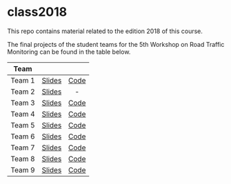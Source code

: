 # class2018
This repo contains material related to the edition 2018 of this course.

The final projects of the student teams for the 5th Workshop on Road Traffic Monitoring can be found in the table below.

| Team     |                         |                      |
|----------|:-----------------------:|:--------------------:|
| Team 1   | [Slides][team1-slides]  | [Code][team1-code]   |
| Team 2   | [Slides][team2-slides]  | -   |
| Team 3   | [Slides][team3-slides]  | [Code][team3-code]   |
| Team 4   | [Slides][team4-slides]  | [Code][team4-code]   |
| Team 5   | [Slides][team5-slides]  | [Code][team5-code]   |
| Team 6   | [Slides][team6-slides]  | [Code][team6-code]   |
| Team 7   | [Slides][team7-slides]  | [Code][team7-code]   |
| Team 8   | [Slides][team8-slides]  | [Code][team8-code]   |
| Team 9   | [Slides][team9-slides]  | [Code][team9-code]   |


[team1-slides]: https://drive.google.com/open?id=10gGRAkTmED8FXuEFtYekMw7f72QMubzpMk8xuwhyKJQ
[team1-code]: https://github.com/mcv-m6-video/mcv-m6-2018-team1

[team2-slides]: https://docs.google.com/presentation/d/16Laa4aFNtYXyBeDqTTXi3pS4N0iIgKwo4eFrPv-wv84/edit?usp=sharing

[team3-slides]: https://docs.google.com/presentation/d/1i6mCk7M9S2_9BwLvgRGfxXa3VOz3jPq9z2R4t725Me8/edit?usp=sharing
[team3-code]: https://github.com/mcv-m6-video/mcv-m6-2018-team3

[team4-slides]: https://docs.google.com/presentation/d/1RLCoJW9SHiOjKdJxT3kIpX3v3PezMB-gE16V0qnVvFE/edit?usp=sharing
[team4-code]: https://github.com/mcv-m6-video/mcv-m6-2018-team4

[team5-slides]: https://docs.google.com/presentation/d/1dXOx5vt7gLB2x5RGQoSf6x4vgLnUe5ye675ETp36JCo/edit?usp=sharing
[team5-code]: https://github.com/mcv-m6-video/mcv-m6-2018-team5

[team6-slides]: https://docs.google.com/presentation/d/1cTuS8FWgHuhoUesjBXL4naTedBy3lkAg0gWeuaF_pgo/edit?usp=sharing
[team6-code]: https://github.com/mcv-m6-video/mcv-m6-2018-team6

[team7-slides]: https://docs.google.com/presentation/d/1ADPmJzXzQae1tG8CEU9k5mmagYiHqYWEWogObFleBc0/edit?usp=sharing
[team7-code]: https://github.com/mcv-m6-video/mcv-m6-2018-team7

[team8-slides]: https://docs.google.com/presentation/d/1GgvD_Hnn-2GLvDzik_qr1JNEuMHfOUU9SbkHbf38tfo/
[team8-code]: https://github.com/mcv-m6-video/mcv-m6-2018-team8

[team9-slides]: https://docs.google.com/presentation/d/1XTjxj2qV_XuitkfQL0ZdJQsu-eehlLoTKeotdI-agRs/edit?usp=sharing
[team9-code]: https://github.com/mcv-m6-video/mcv-m6-2018-team9
